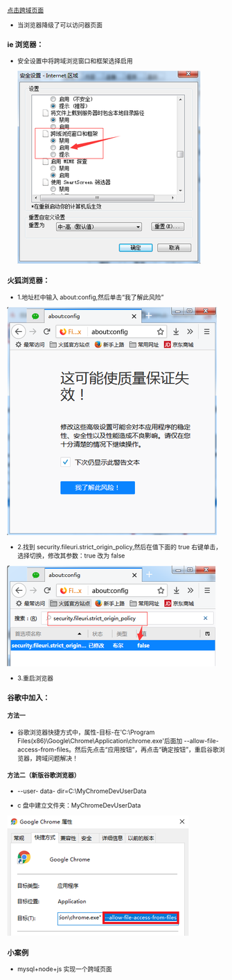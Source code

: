 [点击跨域页面](./eg/index.html)

* 当浏览器降级了可以访问器页面

### ie 浏览器：

* 安全设置中将跨域浏览窗口和框架选择启用

  ![ie跨域](./img/1.png)

### 火狐浏览器：

* 1.地址栏中输入 about:config,然后单击“我了解此风险”

![火狐跨域](./img/huohu1.png)

* 2.找到 security.fileuri.strict_origin_policy,然后在值下面的 true 右键单击，选择切换，修改其参数：true 改为 false

![火狐跨域](./img/huohu2.png)

* 3.重启浏览器

### 谷歌中加入：

#### 方法一

* 谷歌浏览器快捷方式中，属性-目标-在'C:\Program Files(x86)\Google\Chrome\Application\chrome.exe'后面加 --allow-file-access-from-files。然后先点击“应用按钮”，再点击“确定按钮”，重启谷歌浏览器，跨域问题解决！

#### 方法二（新版谷歌浏览器）

* --user- data- dir=C:\MyChromeDevUserData

* c 盘中建立文件夹：MyChromeDevUserData

![火狐跨域](./img/guge1.png)

### 小案例

* mysql+node+js 实现一个跨域页面
